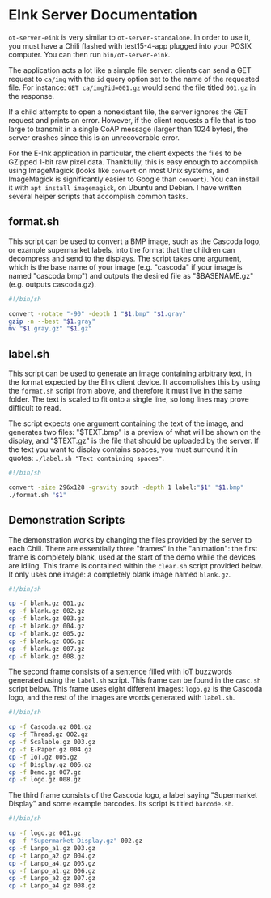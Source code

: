 # EInk Server Documentation #

`ot-server-eink` is very similar to `ot-server-standalone`. In order to use it,
you must have a Chili flashed with test15-4-app plugged into your POSIX
computer.  You can then run `bin/ot-server-eink`.

The application acts a lot like a simple file server: clients can send a GET
request to `ca/img` with the `id` query option set to the name of the requested
file. For instance: `GET ca/img?id=001.gz` would send the file titled `001.gz`
in the response.

If a child attempts to open a nonexistant file, the server ignores the GET
request and prints an error. However, if the client requests a file that is too
large to transmit in a single CoAP message (larger than 1024 bytes), the server
crashes since this is an unrecoverable error.

For the E-Ink application in particular, the client expects the files to be
GZipped 1-bit raw pixel data. Thankfully, this is easy enough to accomplish
using ImageMagick (looks like `convert` on most Unix systems, and ImageMagick
is significantly easier to Google than `convert`). You can install it with
`apt install imagemagick`, on Ubuntu and Debian. I have written several
helper scripts that accomplish common tasks.

## format.sh ##

This script can be used to convert a BMP image, such as the Cascoda logo, or
example supermarket labels, into the format that the children can decompress
and send to the displays. The script takes one argument, which is the base name
of your image (e.g. "cascoda" if your image is named "cascoda.bmp") and outputs
the desired file as "$BASENAME.gz" (e.g. outputs cascoda.gz).


```bash
#!/bin/sh

convert -rotate "-90" -depth 1 "$1.bmp" "$1.gray"
gzip -n --best "$1.gray"
mv "$1.gray.gz" "$1.gz"
```

## label.sh ##

This script can be used to generate an image containing arbitrary text, in the
format expected by the EInk client device. It accomplishes this by using the
`format.sh` script from above, and therefore it must live in the same folder.
The text is scaled to fit onto a single line, so long lines may prove difficult
to read.

The script expects one argument containing the text of the image, and generates
two files: "$TEXT.bmp" is a preview of what will be shown on the display, and
"$TEXT.gz" is the file that should be uploaded by the server. If the text you
want to display contains spaces, you must surround it in quotes: `./label.sh
"Text containing spaces"`.


```bash
#!/bin/sh

convert -size 296x128 -gravity south -depth 1 label:"$1" "$1.bmp"
./format.sh "$1"
```

## Demonstration Scripts ##

The demonstration works by changing the files provided by the server to each
Chili. There are essentially three "frames" in the "animation": the first frame
is completely blank, used at the start of the demo while the devices are
idling.  This frame is contained within the `clear.sh` script provided below.
It only uses one image: a completely blank image named `blank.gz`.

```bash
#!/bin/sh

cp -f blank.gz 001.gz
cp -f blank.gz 002.gz
cp -f blank.gz 003.gz
cp -f blank.gz 004.gz
cp -f blank.gz 005.gz
cp -f blank.gz 006.gz
cp -f blank.gz 007.gz
cp -f blank.gz 008.gz
```

The second frame consists of a sentence filled with IoT buzzwords generated
using the `label.sh` script. This frame can be found in the `casc.sh` script
below. This frame uses eight different images: `logo.gz` is the Cascoda logo,
and the rest of the images are words generated with `label.sh`.

```bash
#!/bin/sh

cp -f Cascoda.gz 001.gz
cp -f Thread.gz 002.gz
cp -f Scalable.gz 003.gz
cp -f E-Paper.gz 004.gz
cp -f IoT.gz 005.gz
cp -f Display.gz 006.gz
cp -f Demo.gz 007.gz
cp -f logo.gz 008.gz
```

The third frame consists of the Cascoda logo, a label saying "Supermarket
Display" and some example barcodes. Its script is titled `barcode.sh`.

```bash
#!/bin/sh

cp -f logo.gz 001.gz
cp -f "Supermarket Display.gz" 002.gz
cp -f Lanpo_a1.gz 003.gz
cp -f Lanpo_a2.gz 004.gz
cp -f Lanpo_a4.gz 005.gz
cp -f Lanpo_a1.gz 006.gz
cp -f Lanpo_a2.gz 007.gz
cp -f Lanpo_a4.gz 008.gz
```
